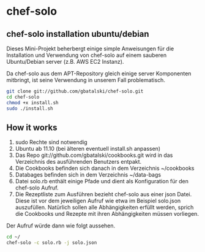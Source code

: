 # chef-solo

## chef-solo installation ubuntu/debian 


Dieses Mini-Projekt beherbergt einige simple Anweisungen für die Installation 
und Verwendung von chef-solo auf einem sauberen Ubuntu/Debian server (z.B. AWS EC2 Instanz). 

Da chef-solo aus dem APT-Repository gleich einige server Komponenten mitbringt, 
ist seine Verwendung in unserem Fall problematisch.
 
```bash
git clone git://github.com/gbatalski/chef-solo.git
cd chef-solo
chmod +x install.sh
sudo ./install.sh
```

## How it works

1. sudo Rechte sind notwendig
1. Ubuntu ab 11.10 (bei älteren eventuell install.sh anpassen)
1. Das Repo git://github.com/gbatalski/cookbooks.git wird in das Verzeichnis des ausführenden Benutzers entpakt. 
1. Die Cookbooks befinden sich danach in dem Verzeichnis ~/cookbooks
1. Databages befinden sich in dem Verzeichnis ~/data-bags
1. Datei solo.rb enthält einige Pfade und dient als Konfiguration für den chef-solo Aufruf.  
1. Die Rezeptliste zum Ausführen bezieht chef-solo aus einer json Datei. Diese ist vor dem jeweiligen Aufruf wie etwa im Beispiel solo.json auszufüllen. Natürlich sollen alle Abhängigkeiten erfüllt werden, sprich die Cookbooks und Rezepte mit ihren Abhängigkeiten müssen vorliegen.


Der Aufruf würde dann wie folgt aussehen.

```bash
cd ~/   
chef-solo -c solo.rb -j solo.json
```

